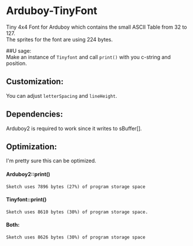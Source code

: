 # Arduboy-TinyFont  
Tiny 4x4 Font for Arduboy which contains the small ASCII Table from 32 to 127.  
The sprites for the font are using 224 bytes.

##U sage:  
Make an instance of `Tinyfont` and call `print()` with you c-string and position.

## Customization:  
You can adjust `letterSpacing` and `lineHeight`.

## Dependencies:  
Arduboy2 is required to work since it writes to sBuffer[].

## Optimization:  
I'm pretty sure this can be optimized.

#### Arduboy2::print()  
`Sketch uses 7896 bytes (27%) of program storage space`

#### Tinyfont::print()  
`Sketch uses 8610 bytes (30%) of program storage space.`

#### Both:  
`Sketch uses 8626 bytes (30%) of program storage space`
